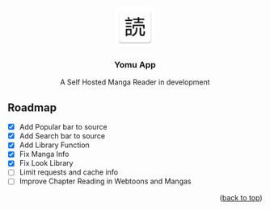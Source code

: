 

<!-- PROJECT LOGO -->
<br />
<div align="center">
  <a href="https://github.com/othneildrew/Best-README-Template">
    <img src="app/src/main/res/mipmap-hdpi/ic_launcher.webp" alt="Logo" width="80" height="80">
  </a>

  <h3 align="center">Yomu App</h3>

  <p align="center">
     A Self Hosted Manga Reader in development
    <br />
  <!--  <a href=""><strong>Explore the docs »</strong></a>
    <br />
    <br />
    <a href="">View Demo</a>
    ·
    <a href="">Report Bug</a>
    ·
    <a href="">Request Feature</a> -->
  </p>
</div>  

<!-- ROADMAP -->
## Roadmap

- [x] Add Popular bar to source
- [x] Add Search bar to source
- [x] Add Library Function
- [x] Fix Manga Info
- [x] Fix Look Library
- [ ] Limit requests and cache info
- [ ] Improve Chapter Reading in Webtoons and Mangas

<!--See the [open issues](https://github.com/othneildrew/Best-README-Template/issues) for a full list of proposed features (and known issues). -->

<p align="right">(<a href="#readme-top">back to top</a>)</p>
